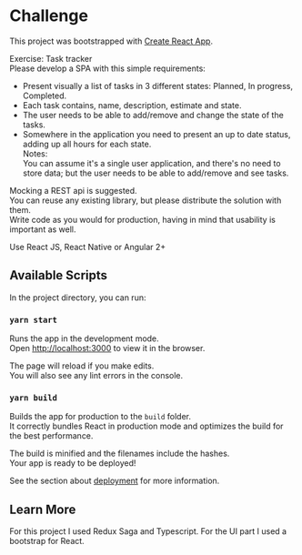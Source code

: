 # Challenge

This project was bootstrapped with [Create React App](https://github.com/facebook/create-react-app).

Exercise: Task tracker   
Please develop a SPA with this simple requirements:   
* Present visually a list of tasks in 3 different states: Planned, In progress, Completed.   
* Each task contains, name, description, estimate and state.   
* The user needs to be able to add/remove and change the state of the tasks.  
* Somewhere in the application you need to present an up to date status, adding up all hours for each state.  
Notes:   
You can assume it's a single user application, and there's no need to store data; but the user needs to be able to add/remove and see tasks.  

Mocking a REST api is suggested.   
You can reuse any existing library, but please distribute the solution with them.   
Write code as you would for production, having in mind that usability is important as well.   

Use React JS, React Native or Angular 2+

## Available Scripts

In the project directory, you can run:

### `yarn start`

Runs the app in the development mode.\
Open [http://localhost:3000](http://localhost:3000) to view it in the browser.

The page will reload if you make edits.\
You will also see any lint errors in the console.

### `yarn build`

Builds the app for production to the `build` folder.\
It correctly bundles React in production mode and optimizes the build for the best performance.

The build is minified and the filenames include the hashes.\
Your app is ready to be deployed!

See the section about [deployment](https://facebook.github.io/create-react-app/docs/deployment) for more information.

## Learn More

For this project I used Redux Saga and Typescript. For the UI part I used a bootstrap for React.
